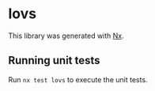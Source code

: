 # lovs

This library was generated with [Nx](https://nx.dev).

## Running unit tests

Run `nx test lovs` to execute the unit tests.
